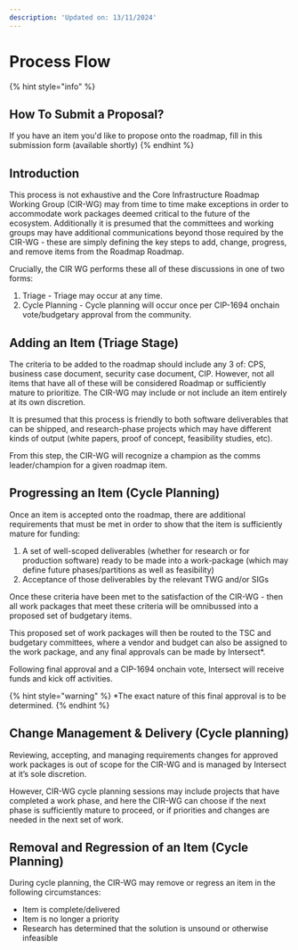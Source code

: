 ```yaml
---
description: 'Updated on: 13/11/2024'
---
```


# Process Flow

{% hint style="info" %}
## How To Submit a Proposal?

If you have an item you'd like to propose onto the roadmap, fill in this submission form (available shortly)
{% endhint %}

## Introduction

This process is not exhaustive and the Core Infrastructure Roadmap Working Group (CIR-WG) may from time to time make exceptions in order to accommodate work packages deemed critical to the future of the ecosystem. Additionally it is presumed that the committees and working groups may have additional communications beyond those required by the CIR-WG - these are simply defining the key steps to add, change, progress, and remove items from the Roadmap Roadmap.

Crucially, the CIR WG performs these all of these discussions in one of two forms:

1. Triage - Triage may occur at any time.
2. Cycle Planning - Cycle planning will occur once per CIP-1694 onchain vote/budgetary approval from the community.

## Adding an Item (Triage Stage)

The criteria to be added to the roadmap should include any 3 of: CPS, business case document, security case document, CIP. However, not all items that have all of these will be considered Roadmap or sufficiently mature to prioritize. The CIR-WG may include or not include an item entirely at its own discretion.

It is presumed that this process is friendly to both software deliverables that can be shipped, and research-phase projects which may have different kinds of output (white papers, proof of concept, feasibility studies, etc).

From this step, the CIR-WG will recognize a champion as the comms leader/champion for a given roadmap item.

## Progressing an Item (Cycle Planning)

Once an item is accepted onto the roadmap, there are additional requirements that must be met in order to show that the item is sufficiently mature for funding:

1. A set of well-scoped deliverables (whether for research or for production software) ready to be made into a work-package (which may define future phases/partitions as well as feasibility)
2. Acceptance of those deliverables by the relevant TWG and/or SIGs

Once these criteria have been met to the satisfaction of the CIR-WG - then all work packages that meet these criteria will be omnibussed into a proposed set of budgetary items.

This proposed set of work packages will then be routed to the TSC and budgetary committees, where a vendor and budget can also be assigned to the work package, and any final approvals can be made by Intersect\*.

Following final approval and a CIP-1694 onchain vote, Intersect will receive funds and kick off activities.

{% hint style="warning" %}
\*The exact nature of this final approval is to be determined.
{% endhint %}

## Change Management & Delivery (Cycle planning)

Reviewing, accepting, and managing requirements changes for approved work packages is out of scope for the CIR-WG and is managed by Intersect at it’s sole discretion.

However, CIR-WG cycle planning sessions may include projects that have completed a work phase, and here the CIR-WG can choose if the next phase is sufficiently mature to proceed, or if priorities and changes are needed in the next set of work.

## Removal and Regression of an Item (Cycle Planning)

During cycle planning, the CIR-WG may remove or regress an item in the following circumstances:

* Item is complete/delivered
* Item is no longer a priority
* Research has determined that the solution is unsound or otherwise infeasible

